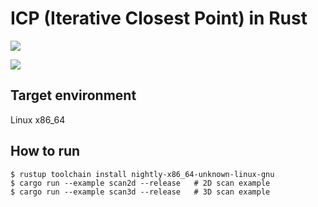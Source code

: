 # ICP (Iterative Closest Point) in Rust

![](https://github.com/tier4/icp_rust/actions/workflows/test.yml/badge.svg)

![](assets/icp.gif)

## Target environment

Linux x86_64

## How to run

```
$ rustup toolchain install nightly-x86_64-unknown-linux-gnu
$ cargo run --example scan2d --release   # 2D scan example
$ cargo run --example scan3d --release   # 3D scan example
```
